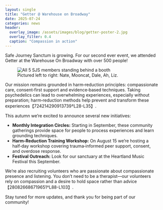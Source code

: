```yaml
---
layout: single
title: "Getter @ Warehouse on Broadway"
date: 2025-07-24
categories: news
header:
  overlay_image: /assets/images/blog/getter-poster-2.jpg
  overlay_filter: 0.4
  caption: "Compassion in action"
---
```


Safe Journey Sanctum is growing. For our second ever event, we attended Getter at the Warehouse On Broadway with over 500 people!

<figure class="align-center">
  <img src="{{ site.url }}{{ site.baseurl }}/assets/images/blog/getter-group.jpg" alt="All 5 SJS members standing behind a booth">
  <figcaption>Pictured left to right: Nate, Mooncat, Dale, Ah, Liz.</figcaption>
</figure> 

Our mission remains grounded in harm‑reduction principles: compassionate care, consent‑first support and evidence‑based techniques. Taking psychedelics can lead to overwhelming experiences, especially without preparation; harm‑reduction methods help prevent and transform these experiences【724214290913739†L28-L35】.

This autumn we’re excited to announce several new initiatives:

- **Monthly Integration Circles:** Starting in September, these community gatherings provide space for people to process experiences and learn grounding techniques.
- **Harm‑Reduction Training Workshop:** On August 15 we’re hosting a half‑day workshop covering trauma‑informed peer support, consent, and overdose response.
- **Festival Outreach:** Look for our sanctuary at the Heartland Music Festival this September.

We’re also recruiting volunteers who are passionate about compassionate presence and listening. You don’t need to be a therapist—our volunteers rely on compassion and a desire to hold space rather than advice【280826686719651†L88-L103】.

Stay tuned for more updates, and thank you for being part of our community!
